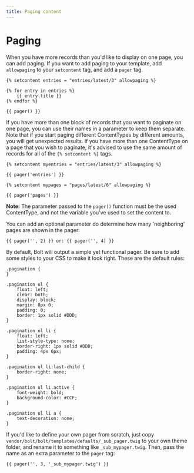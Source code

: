 ```yaml
---
title: Paging content
---
```

Paging
======

When you have more records than you'd like to display on one page, you can add
paging. If you want to add paging to your template, add `allowpaging` to your
`setcontent` tag, and add a `pager` tag.

```
{% setcontent entries = "entries/latest/3" allowpaging %}

{% for entry in entries %}
    {{ entry.title }}
{% endfor %}

{{ pager() }}
```

If you have more than one block of records that you want to paginate on one
page, you can use their names in a parameter to keep them separate. Note that
if you start paging different ContentTypes by different amounts, you will get
unexpected results. If you have more than one ContentType on a page that you
wish to paginate, it's advised to use the same amount of records for all of the
`{% setcontent %}` tags.


```
{% setcontent myentries = "entries/latest/3" allowpaging %}

{{ pager('entries') }}

{% setcontent mypages = "pages/latest/6" allowpaging %}

{{ pager('pages') }}

```

<p class="note"><strong>Note:</strong> The parameter passed to the
<code>pager()</code> function must be the used ContentType, and not the
variable you've used to set the content to. </p>

You can add an optional parameter do determine how many 'neighboring' pages are
shown in the pager:

```
{{ pager('', 2) }} or: {{ pager('', 4) }}
```

By default, Bolt will output a simple yet functional pager. Be sure to add some
styles to your CSS to make it look right. These are the default rules:

```
.pagination {
}

.pagination ul {
    float: left;
    clear: both;
    display: block;
    margin: 8px 0;
    padding: 0;
    border: 1px solid #DDD;
}

.pagination ul li {
    float: left;
    list-style-type: none;
    border-right: 1px solid #DDD;
    padding: 4px 6px;
}

.pagination ul li:last-child {
    border-right: none;
}

.pagination ul li.active {
    font-weight: bold;
    background-color: #CCF;
}

.pagination ul li a {
    text-decoration: none;
}
```

If you'd like to define your own pager from scratch, just copy
`vendor/bolt/bolt/templates/defaults/_sub_pager.twig` to your own theme folder,
and rename it to something like `_sub_mypager.twig`. Then, pass the name as an
extra parameter to the `pager` tag:

```
{{ pager('', 3, '_sub_mypager.twig') }}
```

